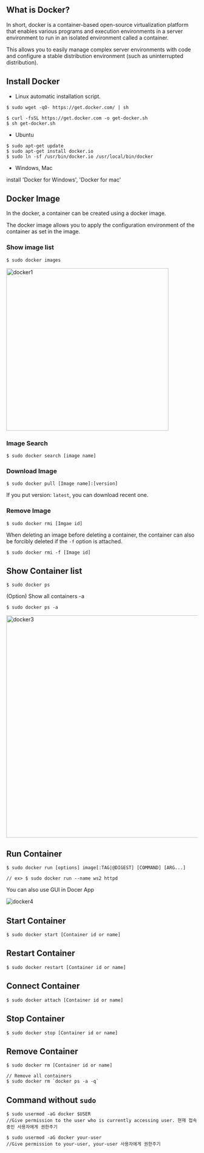 ## What is Docker?

In short, docker is a container-based open-source virtualization platform that enables various programs and execution environments in a server environment to run in an isolated environment called a container.

This allows you to easily manage complex server environments with code and configure a stable distribution environment (such as uninterrupted distribution).

## Install Docker

- Linux automatic installation script.

```
$ sudo wget -qO- https://get.docker.com/ | sh

$ curl -fsSL https://get.docker.com -o get-docker.sh
$ sh get-docker.sh
```

- Ubuntu

```
$ sudo apt-get update
$ sudo apt-get install docker.io
$ sudo ln -sf /usr/bin/docker.io /usr/local/bin/docker
```

- Windows, Mac

install 'Docker for Windows', 'Docker for mac'

## Docker Image

In the docker, a container can be created using a docker image.

The docker image allows you to apply the configuration environment of the container as set in the image.

### Show image list

```
$ sudo docker images
```
<img width="427" alt="docker1" src="https://user-images.githubusercontent.com/84453688/154628729-a1eb87fe-e335-4312-8ec0-97ded58f37e0.png">

### Image Search

```
$ sudo docker search [image name]
```

### Download Image

```
$ sudo docker pull [Image name]:[version]
```

If you put version: `latest`, you can download recent one.

### Remove Image

```
$ sudo docker rmi [Imgae id]
```
When deleting an image before deleting a container, the container can also be forcibly deleted if the `-f` option is attached.

```
$ sudo docker rmi -f [Image id]
```

## Show Container list

```
$ sudo docker ps
```

(Option) Show all containers -a

```
$ sudo docker ps -a
```
<img width="584" alt="docker3" src="https://user-images.githubusercontent.com/84453688/154629809-51076031-9b0d-4684-96d8-cab640077c6c.png">

## Run Container

```
$ sudo docker run [options] image[:TAG|@DIGEST] [COMMAND] [ARG...]

// ex> $ sudo docker run --name ws2 httpd
```

You can also use GUI in Docer App

![docker4](https://user-images.githubusercontent.com/84453688/154630471-a045de94-9c73-45ca-8f2e-de6c307a4546.gif)

## Start Container

```
$ sudo docker start [Container id or name]
```

## Restart Container

```
$ sudo docker restart [Container id or name]
```

## Connect Container

```
$ sudo docker attach [Container id or name]
```

## Stop Container

```
$ sudo docker stop [Container id or name]
```

## Remove Container

```
$ sudo docker rm [Container id or name]

// Remove all containers
$ sudo docker rm `docker ps -a -q`
```

## Command without `sudo`

```
$ sudo usermod -aG docker $USER
//Give permission to the user who is currently accessing user. 현재 접속중인 사용자에게 권한주기

$ sudo usermod -aG docker your-user
//Give permission to your-user, your-user 사용자에게 권한주기
```
